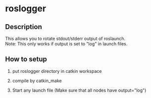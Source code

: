 # roslogger

## Description
This allows you to rotate stdout/stderr output of roslaunch.<br>
Note: This only works if output is set to "log" in launch files.

## How to setup
1. put roslogger directory in catkin workspace

2. compile by catkin_make

3. Start any launch file (Make sure that all nodes have output="log")
